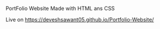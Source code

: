PortFolio Website
Made with HTML ans CSS

Live on https://deveshsawant05.github.io/Portfolio-Website/
